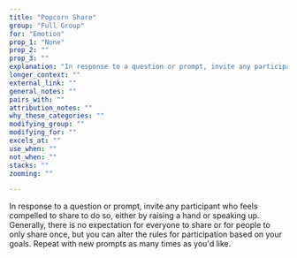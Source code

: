 ```yaml
---
title: "Popcorn Share"
group: "Full Group"
for: "Emotion"
prop_1: "None"
prop_2: ""
prop_3: ""
explanation: "In response to a question or prompt, invite any participant who feels compelled to share to do so, either by raising a hand or speaking up. Generally, there is no expectation for everyone to share or for people to only share once, but you can alter the rules for participation based on your goals. Repeat with new prompts as many times as you\'d like."
longer_context: ""
external_link: ""
general_notes: ""
pairs_with: ""
attribution_notes: ""
why_these_categories: ""
modifying_group: ""
modifying_for: ""
excels_at: ""
use_when: ""
not_when: ""
stacks: ""
zooming: ""

---
```


In response to a question or prompt, invite any participant who feels compelled to share to do so, either by raising a hand or speaking up. Generally, there is no expectation for everyone to share or for people to only share once, but you can alter the rules for participation based on your goals. Repeat with new prompts as many times as you'd like.

